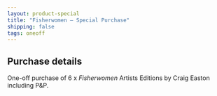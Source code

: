 ```yaml
---
layout: product-special
title: "Fisherwomen – Special Purchase"
shipping: false
tags: oneoff
---
```


## Purchase details

One-off purchase of 6 x _Fisherwomen_ Artists Editions by Craig Easton including P&P.
